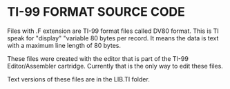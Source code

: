 # TI-99 FORMAT SOURCE CODE

Files with .F extension are TI-99 format files called DV80 format. 
This is TI speak for "display" "variable 80 bytes per record. 
It means the data is text with a maximum line length of 80 bytes.

These files were created with the editor that is part of the TI-99
Editor/Assembler cartridge. Currently that is the only way to edit these files.

Text versions of these files are in the LIB.TI folder.
